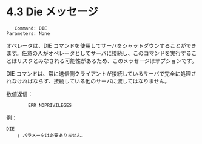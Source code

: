 # 4.3 Die メッセージ

```
   Command: DIE
Parameters: None
```

オペレータは、DIE コマンドを使用してサーバをシャットダウンすることができます。任意の人がオペレータとしてサーバに接続し、このコマンドを実行することはリスクとみなされる可能性があるため、このメッセージはオプションです。

DIE コマンドは、常に送信側クライアントが接続しているサーバで完全に処理されなければならず、接続している他のサーバに渡してはなりません。

数値返信：

```
        ERR_NOPRIVILEGES
```

例：

```
DIE
    ; パラメータは必要ありません。
```
